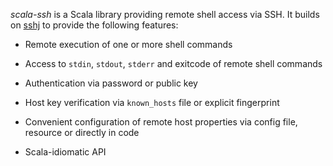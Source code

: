 _scala-ssh_ is a Scala library providing remote shell access via SSH.
It builds on [sshj][] to provide the following features:

* Remote execution of one or more shell commands
* Access to `stdin`, `stdout`, `stderr` and exitcode of remote shell commands
* Authentication via password or public key
* Host key verification via `known_hosts` file or explicit fingerprint
* Convenient configuration of remote host properties via config file, resource or directly in code
* Scala-idiomatic API

  [sshj]: https://github.com/shikhar/sshj
